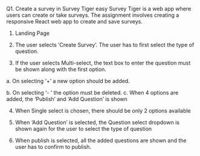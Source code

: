 Q1.
Create a survey in Survey Tiger
easy
Survey Tiger is a web app where users can create or take surveys. The assignment involves
creating a responsive React web app to create and save surveys.
1. Landing Page



2. The user selects ‘Create Survey’. The user has to first select the type of question.


3. If the user selects Multi-select, the text box to enter the question must be shown along with the first option.


a. On selecting ‘+’ a new option should be added.


b. On selecting ‘- ’ the option must be deleted.
c. When 4 options are added, the ‘Publish’ and ‘Add Question’ is shown


4. When Single select is chosen, there should be only 2 options available



5. When ‘Add Question’ is selected, the Question select dropdown is shown again for the user to select the type of question
6. When publish is selected, all the added questions are shown and the user has to confirm to publish.

